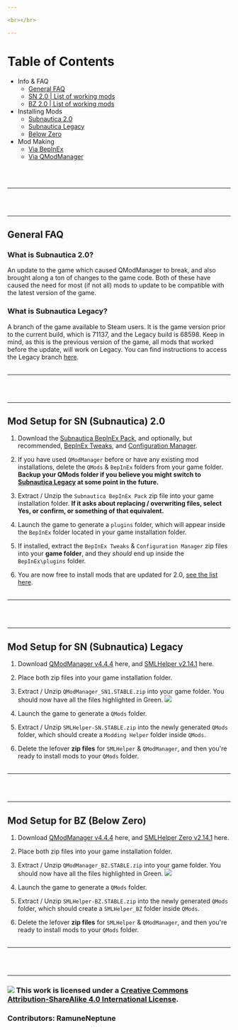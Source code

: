 ```yaml
---

<br></br>

---
```


# Table of Contents

- Info & FAQ
  - [General FAQ]()
  - [SN 2.0 | List of working mods](https://ramuneneptune.github.io/choices/modlist.html)
  - [BZ 2.0 | List of working mods](https://ramuneneptune.github.io/choices/modlist.html)
- Installing Mods
  - [Subnautica 2.0]()
  - [Subnautica Legacy]()
  - [Below Zero]()
- Mod Making
  - [Via BepInEx]()
  - [Via QModManager]()
  
<br></br>

---

<br></br>

---

## General FAQ
### What is Subnautica 2.0?
An update to the game which caused QModManager to break, and also brought along a ton of changes to the game code. Both of these have caused the need for most (if not all) mods to update to be compatible with the latest version of the game. 

### What is Subnautica Legacy?
A branch of the game available to Steam users. It is the game version prior to the current build, which is 71137, and the Legacy build is 68598.
Keep in mind, as this is the previous version of the game, all mods that worked before the update, will work on Legacy.
You can find instructions to access the Legacy branch [here]().
<br></br>

---

<br></br>

---

## Mod Setup for SN (Subnautica) 2.0
 1. Download the [Subnautica BepInEx Pack](https://www.nexusmods.com/subnautica/mods/1108), and optionally, but recommended, [BepInEx Tweaks](https://www.nexusmods.com/subnautica/mods/1104?tab=description), and [Configuration Manager](https://www.nexusmods.com/subnautica/mods/1112).
 
 2. If you have used `QModManager` before or have any existing mod installations, delete the `QMods` & `BepInEx` folders from your game folder. <strong>Backup your QMods folder if you believe you might switch to [Subnautica Legacy]() at some point in the future.</strong>
 
 3. Extract / Unzip the `Subnautica BepInEx Pack` zip file into your game installation folder. <strong>If it asks about replacing / overwriting files, select Yes, or confirm, or something of that equivalent.</strong>
 
 4. Launch the game to generate a `plugins` folder, which will appear inside the `BepInEx` folder located in your game installation folder.
 
 5. If installed, extract the `BepInEx Tweaks` & `Configuration Manager` zip files into your <strong>game folder</strong>, and they *should* end up inside the `BepInEx\plugins` folder. 
 
 6. You are now free to install mods that are updated for 2.0, [see the list here](https://ramuneneptune.github.io/modlists/sn.html). 
<br></br>

---

<br></br>

---

## Mod Setup for SN (Subnautica) Legacy
 1. Download [QModManager v4.4.4](https://github.com/SubnauticaModding/QModManager/releases/download/v4.4.4/QModManager_SN1.STABLE.zip) here, and [SMLHelper v2.14.1](https://github.com/SubnauticaModding/SMLHelper/releases/download/v2.14.1/SMLHelper_SN.STABLE.zip) here.
 
 2. Place both zip files into your game installation folder.
 
 3. Extract / Unzip `QModManager_SN1.STABLE.zip` into your game folder. You should now have all the files highlighted in Green.
 ![](https://snm.crd.co/assets/images/image01.jpg?v=e6c5ef0b)
 
 4. Launch the game to generate a `QMods` folder.
 
 4. Extract / Unzip `SMLHelper-SN.STABLE.zip` into the newly generated `QMods` folder, which should create a `Modding Helper` folder inside `QMods`.
 
 5. Delete the lefover <strong>zip files</strong> for `SMLHelper` & `QModManager`, and then you're ready to install mods to your `QMods` folder.
<br></br>

---

<br></br>

---

## Mod Setup for BZ (Below Zero)
 1. Download [QModManager v4.4.4](https://github.com/SubnauticaModding/QModManager/releases/download/v4.4.4/QModManager_BZ.STABLE.zip) here, and [SMLHelper Zero v2.14.1](https://github.com/SubnauticaModding/SMLHelper/releases/download/v2.14.1/SMLHelper_BZ.STABLE.zip) here.
 
 2. Place both zip files into your game installation folder.
 
 3. Extract / Unzip `QModManager_BZ.STABLE.zip` into your game folder. You should now have all the files highlighted in Green.
 ![](https://snm.crd.co/assets/images/image01.jpg?v=e6c5ef0b)
 
 4. Launch the game to generate a `QMods` folder.
 
 4. Extract / Unzip `SMLHelper-BZ.STABLE.zip` into the newly generated `QMods` folder, which should create a `SMLHelper_BZ` folder inside `QMods`.
 
 5. Delete the lefover <strong>zip files</strong> for `SMLHelper` & `QModManager`, and then you're ready to install mods to your `QMods` folder.
<br></br>

---

<br></br>

---

### ![](https://i.imgur.com/mGSBx4J.png) This work is licensed under a <a rel="license" href="http://creativecommons.org/licenses/by-sa/4.0/">Creative Commons Attribution-ShareAlike 4.0 International License</a>.

### Contributors: RamuneNeptune
